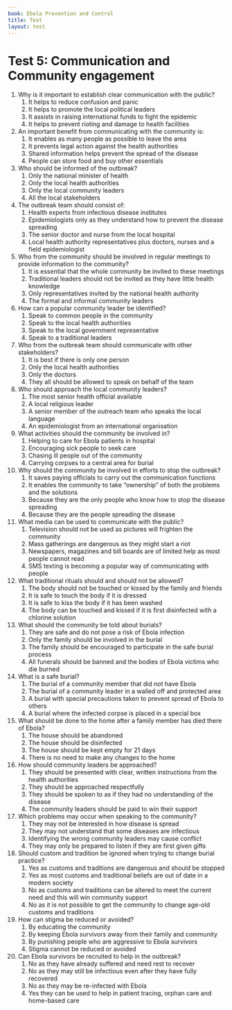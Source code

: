 ```yaml
---
book: Ebola Prevention and Control
title: Test
layout: test
---
```


# Test 5: Communication and Community engagement 

1.	Why is it important to establish clear communication with the public?
	1.	It helps to reduce confusion and panic
	1.	It helps to promote the local political leaders
	1.	It assists in raising international funds to fight the epidemic
	1.	It helps to prevent rioting and damage to health facilities
2.	An important benefit from communicating with the community is:
	1.	It enables as many people as possible to leave the area
	1.	It prevents legal action against the health authorities
	1.	Shared information helps prevent the spread of the disease
	1.	People can store food and buy other essentials
3.	Who should be informed of the outbreak?
	1.	Only the national minister of health
	1.	Only the local health authorities
	1.	Only the local community leaders
	1.	All the local stakeholders
4.	The outbreak team should consist of:
	1.	Health experts from infectious disease institutes
	1.	Epidemiologists only as they understand how to prevent the disease spreading
	1.	The senior doctor and nurse from the local hospital
	1.	Local health authority representatives plus doctors, nurses and a field epidemiologist
5.	Who from the community should be involved in regular meetings to provide information to the community?
	1.	It is essential that the whole community be invited to these meetings
	1.	Traditional leaders should not be invited as they have little health knowledge
	1.	Only representatives invited by the national health authority
	1. 	The formal and informal community leaders
6.	How can a popular community leader be identified?
	1.	Speak to common people in the community
	1.	Speak to the local health authorities
	1.	Speak to the local government representative
	1.	Speak to a traditional leaders
7.	Who from the outbreak team should communicate with other stakeholders?
	1.	It is best if there is only one person
	1.	Only the local health authorities
	1.	Only the doctors
	1.	They all should be allowed to speak on behalf of the team
8.	Who should approach the local community leaders?
	1.	The most senior health official available
	1.	A local religious leader
	1.	A senior member of the outreach team who speaks the local language
	1.	An epidemiologist from an international organisation
9.	What activities should the community be involved in?
	1.	Helping to care for Ebola patients in hospital
	1.	Encouraging sick people to seek care
	1.	Chasing ill people out of the community
	1.	Carrying corpses to a central area for burial
10.	Why should the community be involved in efforts to stop the outbreak?
	1.	It saves paying officials to carry out the communication functions
	1.	It enables the community to take “ownership” of both the problems and the solutions
	1.	Because they are the only people who know how to stop the disease spreading
	1.	Because they are the people spreading the disease
11.	What media can be used to communicate with the public?
	1.	Television should not be used as pictures will frighten the community
	1.	Mass gatherings are dangerous as they might start a riot
	1.	Newspapers, magazines and bill boards are of limited help as most people cannot read
	1.	SMS texting is becoming a popular way of communicating with people
12.	What traditional rituals should and should not be allowed? 
	1.	The body should not be touched or kissed by the family and friends
	1.	It is safe to touch the body if it is dressed
	1.	It is safe to kiss the body if it has been washed
	1.	The body can be touched and kissed if it is first disinfected with a chlorine solution
13.	What should the community be told about burials?
	1.	They are safe and do not pose a risk of Ebola infection
	1.	Only the family should be involved in the burial
	1.	The family should be encouraged to participate in the safe burial process
	1.	All funerals should be banned and the bodies of Ebola victims who die burned
14.	What is a safe burial?
	1.	The burial of a community member that did not have Ebola
	1.	The burial of a community leader in a walled off and protected area
	1.	A burial with special precautions taken to prevent spread of Ebola to others
	1.	A burial where the infected corpse is placed in a special box
15.	What should be done to the home after a family member has died there of Ebola?
	1.	The house should be abandoned
	1.	The house should be disinfected
	1.	The house should be kept empty for 21 days
	1.	There is no need to make any changes to the home
16.	How should community leaders be approached?
	1.	They should be presented with clear, written instructions from the health authorities
	1.	They should be approached respectfully
	1.	They should be spoken to as if they had no understanding of the disease
	1.	The community leaders should be paid to win their support
17.	Which problems may occur when speaking to the community?
	1.	They may not be interested in how disease is spread
	1.	They may not understand that some diseases are infectious
	1.	Identifying the wrong community leaders may cause conflict
	1.	They may only be prepared to listen if they are first given gifts
18.	Should custom and tradition be ignored when trying to change burial practice?
	1.	Yes as customs and traditions are dangerous and should be stopped
	1.	Yes as most customs and traditional beliefs are out of date in a modern society
	1.	No as customs and traditions can be altered to meet the current need and this will win community support
	1.	No as it is not possible to get the community to change age-old customs and traditions
19.	How can stigma be reduced or avoided?
	1.	By educating the community
	1.	By keeping Ebola survivors away from their family and community
	1.	By punishing people who are aggressive to Ebola survivors
	1.	Stigma cannot be reduced or avoided
20.	Can Ebola survivors be recruited to help in the outbreak?
	1.	No as they have already suffered and need rest to recover
	1.	No as they may still be infectious even after they have fully recovered
	1.	No as they may be re-infected with Ebola
	1.	Yes they can be used to help in patient tracing, orphan care and home-based care 
